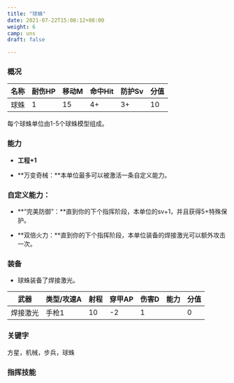```yaml
---
title: "球蛛"
date: 2021-07-22T15:08:12+08:00
weight: 6
camp: uns
draft: false

---
```


### 概况

| 名称 | 耐伤HP | 移动M | 命中Hit | 防护Sv | 分值 |
| ---- | ------ | ----- | ------- | ------ | ---- |
| 球蛛 | 1      | 15    | 4+      | 3+     | 10   |

每个球蛛单位由1-5个球蛛模型组成。

### 能力

- **工程+1**

- **万变奇械：**本单位最多可以被激活一条自定义能力。

### 自定义能力：

- **“完美防御”：**直到你的下个指挥阶段，本单位的sv+1，并且获得5+特殊保护。

- **双倍火力：**直到你的下个指挥阶段，本单位装备的焊接激光可以额外攻击一次。

### 装备

- 球蛛装备了焊接激光。

| 武器     | 类型/攻速A | 射程 | 穿甲AP | 伤害D | 能力 | 分值 |
| -------- | ---------- | ---- | ------ | ----- | ---- | ---- |
| 焊接激光 | 手枪1      | 10   | -2     | 1     |      | 0    |

### **关键字**

方星，机械，步兵，球蛛

### 指挥技能

